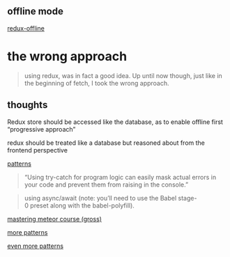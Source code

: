 ## offline mode

[redux-offline](https://github.com/jevakallio/redux-offline#quick-start)

# the wrong approach
>using redux, was in fact a good idea.  Up until now though, just like in the beginning of fetch, I took the wrong approach.

## thoughts
Redux store should be accessed like the database, as to enable offline first “progressive approach”

redux should be treated like a database but reasoned about from the frontend perspective

[patterns](https://tech.affirm.com/redux-patterns-and-anti-patterns-7d80ef3d53bc)

>“Using try-catch for program logic can easily mask actual errors in your code and prevent them from raising in the console.”

>using async/await (note: you’ll need to use the Babel stage-0 preset along with the babel-polyfill).


[mastering meteor course (gross)](https://medium.com/modern-user-interfaces/mastering-meteor-redux-syllabus-9bf9e1515cbf)

[more patterns](https://hackernoon.com/redux-patterns-add-edit-remove-objects-in-an-array-6ee70cab2456)

[even more patterns](http://www.thegreatcodeadventure.com/the-react-plus-redux-container-pattern/)
